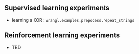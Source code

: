 ## Supervised learning experiments

- learning a XOR : `wrangl.examples.prepocess.repeat_strings`

## Reinforcement learning experiments

- TBD
